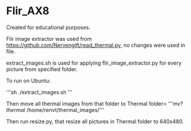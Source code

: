 # Flir_AX8

Created for educational purposes.

Flir image extractor was used from https://github.com/Nervengift/read_thermal.py, no changes were used in file.


extract_images.sh is used for applying flir_image_extractor.py for every picture from specified folder.


To run on Ubuntu:

'''sh
./extract_images.sh
'''

Then move all thermal images from that folder to Thermal folder> '''mv?*thermal* /home/renvt/thermal_images/'''


Then run resize.py, that resize all pictures in Thermal folder to 640x480.
